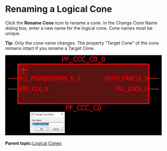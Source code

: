 # Renaming a Logical Cone

Click the **Rename Cone** icon to rename a cone. In the Change Cone Name<br /> dialog box, enter a new name for the logical cone. Cone names must be unique.

**Tip:** Only the cone name changes. The property “Target Cone” of the cone remains intact if you rename a Target Cone.

![](GUID-6924C84E-76E7-4419-A701-22AF20E18236-low.png "Change Cone Name Dialog Box")

**Parent topic:**[Logical Cones](GUID-E851B51B-C26E-4D51-9567-903C5143B64D.md)


